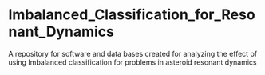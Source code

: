 # Imbalanced_Classification_for_Resonant_Dynamics
A repository for software and data bases created for analyzing the effect of using Imbalanced classification for problems in asteroid resonant dynamics
